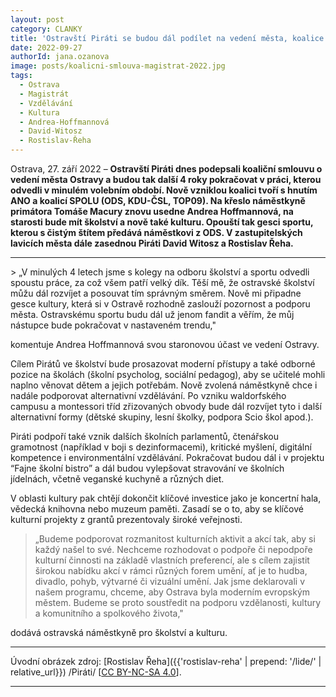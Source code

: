 ```yaml
---
layout: post
category: CLANKY
title: 'Ostravští Piráti se budou dál podílet na vedení města, koalice ANO, SPOLU a Pirátů pokračuje'
date: 2022-09-27
authorId: jana.ozanova
image: posts/koalicni-smlouva-magistrat-2022.jpg
tags:				
  - Ostrava
  - Magistrát
  - Vzdělávání			
  - Kultura
  - Andrea-Hoffmannová
  - David-Witosz
  - Rostislav-Řeha
---
```


Ostrava, 27. září 2022 – **Ostravští Piráti dnes podepsali koaliční smlouvu o vedení města Ostravy a budou tak další 4 roky pokračovat v práci, kterou odvedli v minulém volebním období. Nově vzniklou koalici tvoří s hnutím ANO a koalicí SPOLU (ODS, KDU-ČSL, TOP09). Na křeslo náměstkyně primátora Tomáše Macury znovu usedne Andrea Hoffmannová, na starosti bude mít školství a nově také kulturu. Opouští tak gesci sportu, kterou s čistým štítem předává náměstkovi z ODS. V zastupitelských lavicích města dále zasednou Piráti David Witosz a Rostislav Řeha.**

<hr />
> „V minulých 4 letech jsme s kolegy na odboru školství a sportu odvedli spoustu práce, za což všem patří velký dík. Těší mě, že ostravské školství můžu dál rozvíjet a posouvat tím správným směrem. Nově mi připadne gesce kultury, která si v Ostravě rozhodně zaslouží pozornost a podporu města. Ostravskému sportu budu dál už jenom fandit a věřím, že můj nástupce bude pokračovat v nastaveném trendu,"

komentuje Andrea Hoffmannová svou staronovou účast ve vedení Ostravy.

Cílem Pirátů ve školství bude prosazovat moderní přístupy a také odborné pozice na školách (školní psycholog, sociální pedagog), aby se učitelé mohli naplno věnovat dětem a jejich potřebám. Nově zvolená náměstkyně chce i nadále podporovat alternativní vzdělávání. Po vzniku waldorfského campusu a montessori tříd zřizovaných obvody bude dál rozvíjet tyto i další alternativní formy (dětské skupiny, lesní školky, podpora Scio škol apod.).

Piráti podpoří také vznik dalších školních parlamentů, čtenářskou gramotnost (například v boji s dezinformacemi), kritické myšlení, digitální kompetence i environmentální vzdělávání. Pokračovat budou dál i v projektu “Fajne školní bistro” a dál budou vylepšovat stravování ve školních jídelnách, včetně veganské kuchyně a různých diet.

V oblasti kultury pak chtějí dokončit klíčové investice jako je koncertní hala, vědecká knihovna nebo muzeum paměti. Zasadí se o to, aby se klíčové kulturní projekty z grantů prezentovaly široké veřejnosti.

> „Budeme podporovat rozmanitost kulturních aktivit a akcí tak, aby si každý našel to své. Nechceme rozhodovat o podpoře či nepodpoře kulturní činnosti na základě vlastních preferencí, ale s cílem zajistit širokou nabídku akcí v rámci různých forem umění, ať je to hudba, divadlo, pohyb, výtvarné či vizuální umění. Jak jsme deklarovali v našem programu, chceme, aby Ostrava byla moderním evropským městem. Budeme se proto soustředit na podporu vzdělanosti, kultury a komunitního a spolkového života,"

dodává ostravská náměstkyně pro školství a kulturu.

---

Úvodní obrázek zdroj: [Rostislav Řeha]({{'rostislav-reha' | prepend: '/lide/' | relative_url}}) /Piráti/ \[[CC BY-NC-SA 4.0](https://creativecommons.org/licenses/by-nc-sa/4.0/deed.cs)\].

- - -

